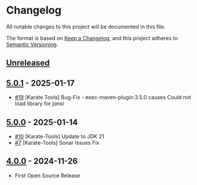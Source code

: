 # Changelog

All notable changes to this project will be documented in this file.

The format is based on [Keep a Changelog](https://keepachangelog.com/en/1.0.0/),
and this project adheres to [Semantic Versioning](https://semver.org/spec/v2.0.0.html).

## [Unreleased]

## [5.0.1] - 2025-01-17

- [#19](https://github.com/InditexTech/karatetools-oss/issues/19) \[Karate Tools] Bug-Fix - exec-maven-plugin:3.5.0 causes Could not load library for *jansi*

## [5.0.0] - 2025-01-14

- [#10](https://github.com/InditexTech/karatetools-oss/issues/10) \[Karate-Tools] Update to JDK 21
- [#7](https://github.com/InditexTech/karatetools-oss/issues/7) \[Karate-Tools] Sonar Issues Fix

## [4.0.0] - 2024-11-26

- First Open Source Release

[Unreleased]: https://github.com/InditexTech/karatetools-oss/compare/5.0.1...HEAD

[5.0.1]: https://github.com/InditexTech/karatetools-oss/compare/5.0.0...5.0.1

[5.0.0]: https://github.com/InditexTech/karatetools-oss/compare/4.0.0...5.0.0

[4.0.0]: https://github.com/InditexTech/karatetools-oss/releases/tag/4.0.0
